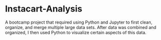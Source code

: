 # Instacart-Analysis
A bootcamp project that required using Python and Jupyter to first clean, organize, and merge multiple large data sets. After data was combined and organized, I then used Python to visualize certain aspects of this data. 
